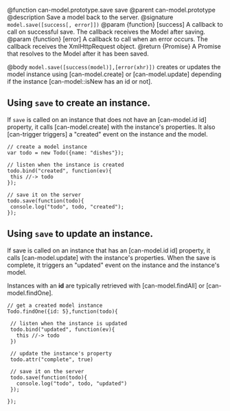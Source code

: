 @function can-model.prototype.save save
@parent can-model.prototype
@description Save a model back to the server.
@signature `model.save([success[, error]])`
@param {function} [success] A callback to call on successful save. The callback receives
the Model after saving.
@param {function} [error] A callback to call when an error occurs. The callback receives the
XmlHttpRequest object.
@return {Promise} A Promise that resolves to the Model after it has been saved.

@body
`model.save([success(model)],[error(xhr)])` creates or updates
the model instance using [can-model.create] or
[can-model.update] depending if the instance
[can-model::isNew has an id or not].

## Using `save` to create an instance.

If `save` is called on an instance that does not have
an [can-model.id id] property, it calls [can-model.create]
with the instance's properties.  It also [can-trigger triggers]
a "created" event on the instance and the model.

```
// create a model instance
var todo = new Todo({name: "dishes"});

// listen when the instance is created
todo.bind("created", function(ev){
 this //-> todo
});

// save it on the server
todo.save(function(todo){
 console.log("todo", todo, "created");
});
```

## Using `save` to update an instance.

If save is called on an instance that has
an [can-model.id id] property, it calls [can-model.update]
with the instance's properties.  When the save is complete,
it triggers an "updated" event on the instance and the instance's model.

Instances with an
__id__ are typically retrieved with [can-model.findAll] or
[can-model.findOne].

```
// get a created model instance
Todo.findOne({id: 5},function(todo){

 // listen when the instance is updated
 todo.bind("updated", function(ev){
   this //-> todo
 })

 // update the instance's property
 todo.attr("complete", true)

 // save it on the server
 todo.save(function(todo){
   console.log("todo", todo, "updated")
 });

});
```
